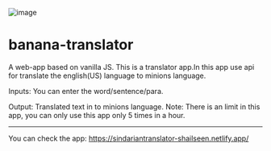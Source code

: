 ![image](https://user-images.githubusercontent.com/90495133/135726928-9f9c7b02-ef8a-43ab-aa33-8a8dccaba19e.png)
# banana-translator
A web-app based on vanilla JS.
This is a translator app.In this app use api for translate the english(US) language to minions language.

Inputs: You can enter the word/sentence/para.

Output: Translated text in to minions language.
Note: There is an limit in this app, you can only use this app only 5 times in a hour.

-------------------------------------------------------------------------

You can check the app: https://sindariantranslator-shailseen.netlify.app/
